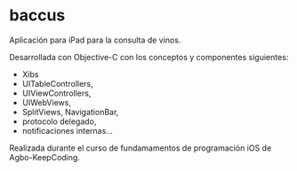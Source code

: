 # baccus

Aplicación para iPad para la consulta de vinos. 

Desarrollada con Objective-C con los conceptos y componentes siguientes: 
- Xibs 
- UITableControllers,  
- UIViewControllers, 
- UIWebViews, 
- SplitViews, NavigationBar,  
- protocolo delegado, 
- notificaciones internas...

Realizada durante el curso de fundamamentos de programación iOS de Agbo-KeepCoding.
